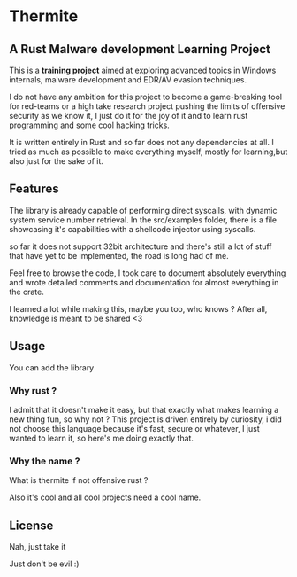 # Thermite

## A Rust Malware development Learning Project

This is a **training project** aimed at exploring advanced topics in Windows internals, malware development and EDR/AV
evasion techniques. 

I do not have any ambition for this project to become a game-breaking tool for red-teams or a high take research project
pushing the limits of offensive security as we know it, I just do it for the joy of it and to learn rust programming and some cool hacking tricks.

It is written entirely in Rust and so far does not any dependencies at all.
I tried as much as possible to make everything myself, mostly for learning,but also just for the sake of it.

## Features

The library is already capable of performing direct syscalls, with dynamic system service number retrieval.
In the src/examples folder, there is a file showcasing it's capabilities with a shellcode injector using syscalls.

so far it does not support 32bit architecture and there's still a lot of stuff that have yet to be implemented, the road is long had of me.

Feel free to browse the code, I took care to document absolutely everything and wrote detailed comments and documentation for almost everything in the crate.

I learned a lot while making this, maybe you too, who knows ?
After all, knowledge is meant to be shared <3

## Usage

You can add the library

### Why rust ?

I admit that it doesn't make it easy, but that exactly what makes learning a new thing fun, so why not ?
This project is driven entirely by curiosity, i did not choose this language because it's fast, secure or whatever, I just wanted to learn it, so here's me doing exactly that.

### Why the name ? 

What is thermite if not offensive rust ? 

Also it's cool and all cool projects need a cool name. 

## License

Nah, just take it

Just don't be evil :)
